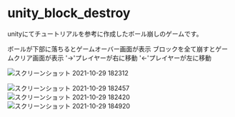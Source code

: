 # unity_block_destroy

unityにてチュートリアルを参考に作成したボール崩しのゲームです。

ボールが下部に落ちるとゲームオーバー画面が表示
ブロックを全て崩すとゲームクリア画面が表示
'→'プレイヤーが右に移動
'←'プレイヤーが左に移動


![スクリーンショット 2021-10-29 182312](https://user-images.githubusercontent.com/85817145/139415609-2a7a20f4-24b0-4efa-a1d4-1f4af37d1cce.png)

![スクリーンショット 2021-10-29 182457](https://user-images.githubusercontent.com/85817145/139415529-e3342c44-af9d-45b3-a420-6bea83a8aaba.png)
![スクリーンショット 2021-10-29 182420](https://user-images.githubusercontent.com/85817145/139415559-cf6851b6-32c7-4d62-adba-910ab6a6d1e2.png)
![スクリーンショット 2021-10-29 184920](https://user-images.githubusercontent.com/85817145/139415560-aacdfaf9-a6d9-458f-89b4-159c51410dd1.png)
